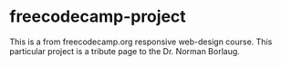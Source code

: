# freecodecamp-project
This is a from freecodecamp.org responsive web-design course. This particular project is a tribute page to the Dr. Norman Borlaug.
